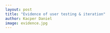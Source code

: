 ```yaml
---
layout: post
title: "Evidence of user testing & iteration"
author: Kacper Daniel
image: evidence.jpg
---
```


